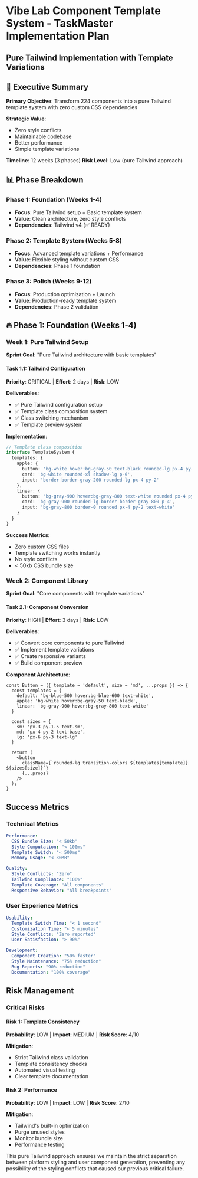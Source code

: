 # Vibe Lab Component Template System - TaskMaster Implementation Plan
## Pure Tailwind Implementation with Template Variations

## 🎯 Executive Summary

**Primary Objective**: Transform 224 components into a pure Tailwind template system with zero custom CSS dependencies

**Strategic Value**: 
- Zero style conflicts
- Maintainable codebase
- Better performance
- Simple template variations

**Timeline**: 12 weeks (3 phases)
**Risk Level**: Low (pure Tailwind approach)

## 📊 Phase Breakdown

### Phase 1: Foundation (Weeks 1-4)
- **Focus**: Pure Tailwind setup + Basic template system
- **Value**: Clean architecture, zero style conflicts
- **Dependencies**: Tailwind v4 (✅ READY)

### Phase 2: Template System (Weeks 5-8)
- **Focus**: Advanced template variations + Performance
- **Value**: Flexible styling without custom CSS
- **Dependencies**: Phase 1 foundation

### Phase 3: Polish (Weeks 9-12)
- **Focus**: Production optimization + Launch
- **Value**: Production-ready template system
- **Dependencies**: Phase 2 validation

## 🔥 Phase 1: Foundation (Weeks 1-4)

### Week 1: Pure Tailwind Setup
**Sprint Goal**: "Pure Tailwind architecture with basic templates"

#### Task 1.1: Tailwind Configuration
**Priority**: CRITICAL | **Effort**: 2 days | **Risk**: LOW

**Deliverables**:
- ✅ Pure Tailwind configuration setup
- ✅ Template class composition system
- ✅ Class switching mechanism
- ✅ Template preview system

**Implementation**:
```typescript
// Template class composition
interface TemplateSystem {
  templates: {
    apple: {
      button: 'bg-white hover:bg-gray-50 text-black rounded-lg px-4 py-2',
      card: 'bg-white rounded-xl shadow-lg p-6',
      input: 'border border-gray-200 rounded-lg px-4 py-2'
    },
    linear: {
      button: 'bg-gray-900 hover:bg-gray-800 text-white rounded px-4 py-2',
      card: 'bg-gray-900 rounded-lg border border-gray-800 p-4',
      input: 'bg-gray-800 border-0 rounded px-4 py-2 text-white'
    }
  }
}
```

**Success Metrics**:
- Zero custom CSS files
- Template switching works instantly
- No style conflicts
- < 50kb CSS bundle size

### Week 2: Component Library
**Sprint Goal**: "Core components with template variations"

#### Task 2.1: Component Conversion
**Priority**: HIGH | **Effort**: 3 days | **Risk**: LOW

**Deliverables**:
- ✅ Convert core components to pure Tailwind
- ✅ Implement template variations
- ✅ Create responsive variants
- ✅ Build component preview

**Component Architecture**:
```tsx
const Button = ({ template = 'default', size = 'md', ...props }) => {
  const templates = {
    default: 'bg-blue-500 hover:bg-blue-600 text-white',
    apple: 'bg-white hover:bg-gray-50 text-black',
    linear: 'bg-gray-900 hover:bg-gray-800 text-white'
  }

  const sizes = {
    sm: 'px-3 py-1.5 text-sm',
    md: 'px-4 py-2 text-base',
    lg: 'px-6 py-3 text-lg'
  }

  return (
    <button 
      className={`rounded-lg transition-colors ${templates[template]} ${sizes[size]}`}
      {...props}
    />
  );
}
```

## Success Metrics

### Technical Metrics
```yaml
Performance:
  CSS Bundle Size: "< 50kb"
  Style Computation: "< 100ms"
  Template Switch: "< 500ms"
  Memory Usage: "< 30MB"

Quality:
  Style Conflicts: "Zero"
  Tailwind Compliance: "100%"
  Template Coverage: "All components"
  Responsive Behavior: "All breakpoints"
```

### User Experience Metrics
```yaml
Usability:
  Template Switch Time: "< 1 second"
  Customization Time: "< 5 minutes"
  Style Conflicts: "Zero reported"
  User Satisfaction: "> 90%"

Development:
  Component Creation: "50% faster"
  Style Maintenance: "75% reduction"
  Bug Reports: "90% reduction"
  Documentation: "100% coverage"
```

## Risk Management

### Critical Risks

#### Risk 1: Template Consistency
**Probability**: LOW | **Impact**: MEDIUM | **Risk Score**: 4/10

**Mitigation**:
- Strict Tailwind class validation
- Template consistency checks
- Automated visual testing
- Clear template documentation

#### Risk 2: Performance
**Probability**: LOW | **Impact**: LOW | **Risk Score**: 2/10

**Mitigation**:
- Tailwind's built-in optimization
- Purge unused styles
- Monitor bundle size
- Performance testing

This pure Tailwind approach ensures we maintain the strict separation between platform styling and user component generation, preventing any possibility of the styling conflicts that caused our previous critical failure.